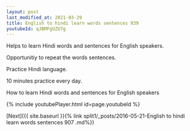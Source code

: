 ```yaml
---
layout: post
last_modified_at: 2021-03-29
title: English to hindi learn words sentences 939 
youtubeId: qJBMFgUZU7g
---
```

 
 
Helps to learn Hindi words and sentences for English speakers.

Opportunitiy to repeat the words sentences. 

Practice Hindi language. 
 
10 minutes practice every day. 
 
How to learn Hindi words and sentences for English speakers 
 
{% include youtubePlayer.html id=page.youtubeId %}
 
 
[Next]({{ site.baseurl }}{% link  split1/_posts/2016-05-21-English to hindi learn words sentences 907 .md%})
 
